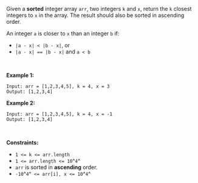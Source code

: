 Given a **sorted** integer array `arr`, two integers `k` and `x`, return
the `k` closest integers to `x` in the array. The result should also be
sorted in ascending order.

An integer `a` is closer to `x` than an integer `b` if:

-   `|a - x| < |b - x|`, or
-   `|a - x| == |b - x|` and `a < b`

 

**Example 1:**

    Input: arr = [1,2,3,4,5], k = 4, x = 3
    Output: [1,2,3,4]

**Example 2:**

    Input: arr = [1,2,3,4,5], k = 4, x = -1
    Output: [1,2,3,4]

 

**Constraints:**

-   `1 <= k <= arr.length`
-   `1 <= arr.length <= 10`^`4`^
-   `arr` is sorted in **ascending** order.
-   `-10`^`4`^` <= arr[i], x <= 10`^`4`^
